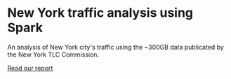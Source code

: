 # New York traffic analysis using Spark

An analysis of New York city's traffic using the ~300GB data publicated by the New York TLC Commission.

[Read our report](https://github.com/XNightHawk/spark_new_york_traffic_analysis/blob/master/report.pdf)
